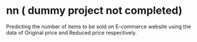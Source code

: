 # nn ( dummy project not completed)
Predicting the number of items to be sold on E-commerce website using the data of Original price and Reduced price respectively.


